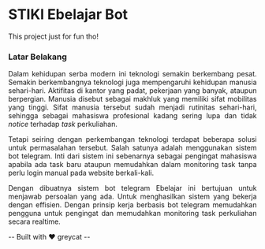 # STIKI Ebelajar Bot
This project just for fun tho!

### Latar Belakang
<div style="text-align: justify">
<p>
    Dalam kehidupan serba modern ini teknologi semakin berkembang pesat.
    Semakin berkembangnya teknologi juga mempengaruhi kehidupan manusia
    sehari-hari.
    Aktifitas di kantor yang padat, pekerjaan yang banyak, ataupun berpergian. Manusia disebut sebagai makhluk yang memiliki sifat
    mobilitas yang tinggi. Sifat manusia tersebut sudah menjadi rutinitas sehari-hari,
    sehingga sebagai mahasiswa profesional kadang sering lupa dan tidak <i>notice</i> terhadap <i>task</i> perkuliahan.
</p>

<p>
    Tetapi seiring dengan perkembangan teknologi terdapat beberapa solusi untuk permasalahan tersebut. Salah satunya adalah menggunakan sistem bot telegram. Inti dari sistem ini sebenarnya sebagai pengingat mahasiswa apabila ada task baru ataupun memudahkan dalam monitoring task tanpa perlu login manual pada website berkali-kali. 
</p>

<p>
    Dengan dibuatnya sistem bot telegram Ebelajar ini bertujuan untuk menjawab persoalan
    yang ada. Untuk menghasilkan sistem yang bekerja dengan effisien. Dengan
    prinsip kerja berbasis bot telegram memudahkan pengguna untuk
    pengingat dan memudahkan monitoring task perkuliahan secara realtime.
</p>
</div>

-- Built with :heart: greycat --